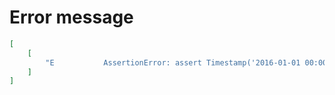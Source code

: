 # Error message

```json
[
    [
        "E           AssertionError: assert Timestamp('2016-01-01 00:00:00') is datetime.datetime(2016, 1, 1, 0, 0)"
    ]
]
```
